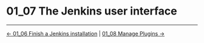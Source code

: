 # 01_07 The Jenkins user interface

<!-- FooterStart -->
---
[← 01_06 Finish a Jenkins installation](../01_06_finish_a_jenkins_installation/README.md) | [01_08 Manage Plugins →](../01_08_manage_plugins/README.md)
<!-- FooterEnd -->
